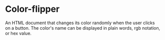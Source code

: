 # Color-flipper
An HTML document that changes its color randomly when the user clicks on a button. The color's name can be displayed in plain words, rgb notation, or hex value.
